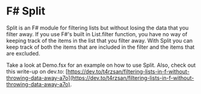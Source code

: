 # F# Split
Split is an F# module for filtering lists but without losing the data that you filter away.  If you use F#'s built in List.filter function, you have no way of keeping track of the items in the list that you filter away.  With Split you can keep track of both the items that are included in the filter and the items that are excluded.  

Take a look at Demo.fsx for an example on how to use Split.  Also, check out this write-up on dev.to: [https://dev.to/t4rzsan/filtering-lists-in-f-without-throwing-data-away-a7o](https://dev.to/t4rzsan/filtering-lists-in-f-without-throwing-data-away-a7o).
